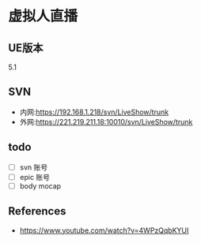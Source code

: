 # 虚拟人直播
## UE版本
5.1
## SVN
* 内网:https://192.168.1.218/svn/LiveShow/trunk
* 外网:https://221.219.211.18:10010/svn/LiveShow/trunk

## todo
* [ ] svn 账号
* [ ] epic 账号
* [ ] body mocap

## References
* https://www.youtube.com/watch?v=4WPzQqbKYUI
